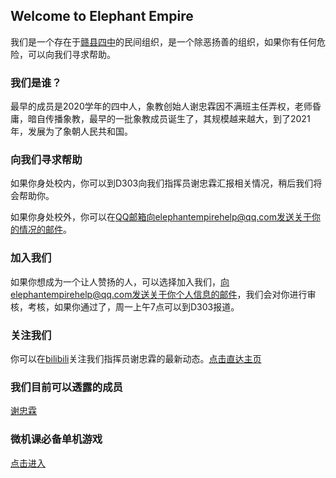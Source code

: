 ## Welcome to Elephant Empire
我们是一个存在于[赣县四中](https://baike.baidu.com/item/%E8%B5%A3%E5%B7%9E%E5%B8%82%E8%B5%A3%E5%8E%BF%E5%8C%BA%E7%AC%AC%E5%9B%9B%E4%B8%AD%E5%AD%A6/50002581?fromtitle=%E8%B5%A3%E5%8E%BF%E7%AC%AC%E5%9B%9B%E4%B8%AD%E5%AD%A6&fromid=53189561&fr=aladdin)的民间组织，是一个除恶扬善的组织，如果你有任何危险，可以向我们寻求帮助。



### 我们是谁？


最早的成员是2020学年的四中人，象教创始人谢忠霖因不满班主任弄权，老师昏庸，暗自传播象教，最早的一批象教成员诞生了，其规模越来越大，到了2021年，发展为了象朝人民共和国。


### 向我们寻求帮助


如果你身处校内，你可以到D303向我们指挥员谢忠霖汇报相关情况，稍后我们将会帮助你。

如果你身处校外，你可以在[QQ邮箱](https://wx.mail.qq.com/)向elephantempirehelp@qq.com发送关于你的情况的邮件。


### 加入我们


如果你想成为一个让人赞扬的人，可以选择加入我们，向elephantempirehelp@qq.com发送关于你个人信息的邮件，我们会对你进行审核，考核，如果你通过了，周一上午7点可以到D303报道。


### 关注我们


你可以在[bilibili](https://www.bilibili.com)关注我们指挥员谢忠霖的最新动态。[点击直达主页](https://space.bilibili.com/511058742?spm_id_from=333.788.b_765f7570696e666f.1)


### 我们目前可以透露的成员


[谢忠霖](https://daxiangnb.github.io/celebrity/)


### 微机课必备单机游戏


[点击进入](https://daxiangnb.github.io/games)


